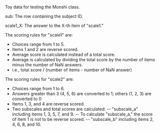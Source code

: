 Toy data for testing the Monshi class.

sub: The row containing the subject ID.

scale1_X: The answer to the X-th item of "scale1."

The scoring rules for "scale1" are:
- Choices range from 1 to 5.
- Items 1 and 2 are reverse scored.
- Average score is calculated instead of a total score.
- Average is calculated by dividing the total score by the number of items minus the number of NaN answers.
- i.e., total score / (number of items - number of NaN answer)

The scoring rules for "scale2" are:
- Choices range from 1 to 6.
- Answers greater than 3 (4, 5, 6) are converted to 1; others (1, 2, 3) are converted to 0
- Items 1, 3, and 4 are reverse scored.
- Two subscales and total scores are calculated:
-- "subscale_a" including items 1, 3, 5, 7, and 9.
-- To calculate "subscale_a," the score of item 1 is not to be reverse scored.
-- "subscale_b" including items 2, 4, 6, 8, and 10.

